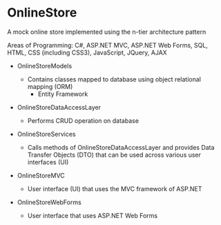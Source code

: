 # OnlineStore

A mock online store implemented using the n-tier architecture pattern

Areas of Programming: C#, ASP.NET MVC, ASP.NET Web Forms, SQL, HTML, CSS (including CSS3), JavaScript, JQuery, AJAX

- OnlineStoreModels
  - Contains classes mapped to database using object relational mapping (ORM)
    - Entity Framework

- OnlineStoreDataAccessLayer
  - Performs CRUD operation on database
  
- OnlineStoreServices
  - Calls methods of OnlineStoreDataAccessLayer and provides Data Transfer Objects (DTO) that can be used across various user interfaces (UI)
  
- OnlineStoreMVC
  - User interface (UI) that uses the MVC framework of ASP.NET
  
- OnlineStoreWebForms
  - User interface that uses ASP.NET Web Forms
